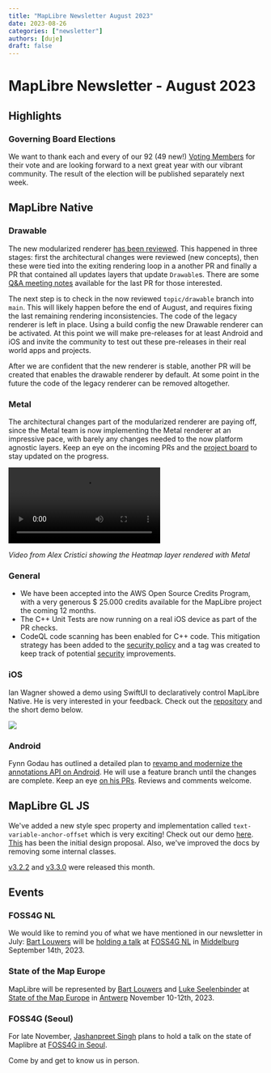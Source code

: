 ```yaml
---
title: "MapLibre Newsletter August 2023"
date: 2023-08-26
categories: ["newsletter"]
authors: [duje]
draft: false
---
```


# MapLibre Newsletter - August 2023

## Highlights

### Governing Board Elections

We want to thank each and every of our 92 (49 new!) [Voting Members](https://github.com/maplibre/maplibre/blob/main/VOTING_MEMBERS.md) for their vote and are looking forward to a next great year with our vibrant community. The result of the election will be published separately next week.

## MapLibre Native

### Drawable

The new modularized renderer [has been reviewed](https://github.com/maplibre/maplibre-native/issues/1389). This happened in three stages: first the architectural changes were reviewed (new concepts), then these were tied into the exiting rendering loop in a another PR and finally a PR that contained all updates layers that update `Drawable`s. There are some [Q&A meeting notes](https://github.com/maplibre/maplibre-native/discussions/1532) available for the last PR for those interested.

The next step is to check in the now reviewed `topic/drawable` branch into `main`. This will likely happen before the end of August, and requires fixing the last remaining rendering inconsistencies. The code of the legacy renderer is left in place. Using a build config the new Drawable renderer can be activated. At this point we will make pre-releases for at least Android and iOS and invite the community to test out these pre-releases in their real world apps and projects.

After we are confident that the new renderer is stable, another PR will be created that enables the drawable renderer by default. At some point in the future the code of the legacy renderer can be removed altogether.

### Metal

The architectural changes part of the modularized renderer are paying off, since the Metal team is now implementing the Metal renderer at an impressive pace, with barely any changes needed to the now platform agnostic layers. Keep an eye on the incoming PRs and the [project board](https://github.com/orgs/maplibre/projects/8) to stay updated on the progress.

<video controls style="max-width: 100%;">
  <source src="https://github-production-user-asset-6210df.s3.amazonaws.com/649392/262630734-f606fea1-ccc1-4cbb-8d67-0837bbe824be.mov" />
</video>

_Video from Alex Cristici showing the Heatmap layer rendered with Metal_

### General

- We have been accepted into the AWS Open Source Credits Program, with a very generous $ 25.000 credits available for the MapLibre project the coming 12 months.
- The C++ Unit Tests are now running on a real iOS device as part of the PR checks.
- CodeQL code scanning has been enabled for C++ code. This mitigation strategy has been added to the [security policy](https://github.com/maplibre/maplibre-native/security/policy) and a tag was created to keep track of potential [security](https://github.com/maplibre/maplibre-native/labels/security) improvements.

### iOS

Ian Wagner showed a demo using SwiftUI to declaratively control MapLibre Native. He is very interested in your feedback. Check out the [repository](https://github.com/stadiamaps/maplibre-swiftui-dsl-playground) and the short demo below.

<img src="https://github-production-user-asset-6210df.s3.amazonaws.com/649392/262635495-5969a2f7-3334-414d-bf19-45ab3ae5aae6.gif" style="max-width: 100%; height: auto;">

### Android

Fynn Godau has outlined a detailed plan to [revamp and modernize the annotations API on Android](https://github.com/maplibre/maplibre-native/blob/main/design-proposals/2023-06-17-android-annotations.md). He will use a feature branch until the changes are complete. Keep an eye [on his PRs](https://github.com/maplibre/maplibre-native/pulls?q=is%3Apr+is%3Aopen+label%3Aandroid+author%3Afynngodau). Reviews and comments welcome.

## MapLibre GL JS

We've added a new style spec property and implementation called `text-variable-anchor-offset` which is very exciting! Check out our demo [here](https://maplibre.org/maplibre-gl-js/docs/examples/variable-offset-label-placement/). [This](https://github.com/maplibre/maplibre-style-spec/issues/112) has been the initial design proposal. Also, we've improved the docs by removing some internal classes.

[v3.2.2](https://github.com/maplibre/maplibre-gl-js/releases/tag/v3.2.2) and [v3.3.0](https://github.com/maplibre/maplibre-gl-js/releases/tag/v3.3.0) were released this month.

## Events

### FOSS4G NL

We would like to remind you of what we have mentioned in our newsletter in July: [Bart Louwers](https://github.com/louwers) will be [holding a talk](https://www.linkedin.com/feed/update/urn:li:ugcPost:7090276373935620096/) at [FOSS4G NL](https://foss4g.nl/) in [Middelburg](https://www.openstreetmap.org/search?query=Middelburg#map=13/51.5053/3.6178) September 14th, 2023.

### State of the Map Europe

MapLibre will be represented by [Bart Louwers](https://github.com/louwers) and [Luke Seelenbinder](https://github.com/lseelenbinder) at [State of the Map Europe](https://stateofthemap.eu/) in [Antwerp](https://www.openstreetmap.org/search?query=Filip%20Williotstraat%209%2C%202600%20Antwerpen%2C%20Belgien#map=19/51.18690/4.43596) November 10-12th, 2023.

### FOSS4G (Seoul)

For late November, [Jashanpreet Singh](https://github.com/jashanbhullar) plans to hold a talk on the state of Maplibre at [FOSS4G in Seoul](https://foss4g.asia/2023/).

Come by and get to know us in person.
